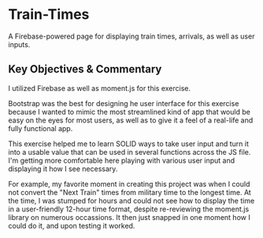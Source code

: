 # Train-Times

A Firebase-powered page for displaying train times, arrivals, as well as user inputs.


## Key Objectives & Commentary

I utilized Firebase as well as moment.js for this exercise.

Bootstrap was the best for designing he user interface for this exercise because I wanted to mimic the most streamlined kind of app that would be easy on the eyes for most users, as well as to give it a feel of a real-life and fully functional app.

This exercise helped me to learn SOLID ways to take user input and turn it into a usable value that can be used in several functions across the JS file. I'm getting more comfortable here playing with various user input and displaying it how I see necessary.

For example, my favorite moment in creating this project was when I could not convert the "Next Train" times from military time to the longest time. At the time, I was stumped for hours and could not see how to display the time in a user-friendly 12-hour time format, despite re-reviewing the moment.js library on numerous occassions. It then just snapped in one moment how I could do it, and upon testing it worked.
